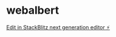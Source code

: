 # webalbert

[Edit in StackBlitz next generation editor ⚡️](https://stackblitz.com/~/github.com/hackmaster2323/webalbert)